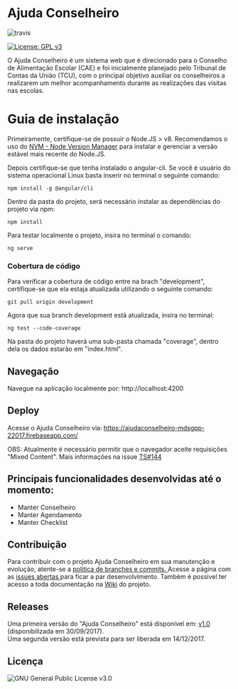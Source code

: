 # Ajuda Conselheiro

![travis](https://travis-ci.org/fga-gpp-mds/2017.2-AjudaConselheiro-Frontend.svg?branch=development)

[![License: GPL v3](https://img.shields.io/badge/License-GPL%20v3-blue.svg)](https://www.gnu.org/licenses/gpl-3.0)


O Ajuda Conselheiro é um sistema web que é direcionado para o Conselho de Alimentação Escolar (CAE) e foi inicialmente planejado pelo Tribunal de Contas da União (TCU), com o principal objetivo auxiliar os conselheiros a realizarem um melhor acompanhamento durante as realizações das visitas nas escolas.  

# Guia de instalação

Primeiramente, certifique-se de possuir o Node.JS > v8. Recomendamos o uso do [NVM - Node Version Manager](https://github.com/creationix/nvm) para instalar e gerenciar a versão estável mais recente do Node.JS.

Depois certifique-se que tenha instalado o angular-cli. Se você é usuário do sistema operacional Linux basta inserir no terminal o seguinte comando:
```
npm install -g @angular/cli
```

Dentro da pasta do projeto, será necessário instalar as dependências do projeto via npm:
```
npm install
```

Para testar localmente o projeto, insira no terminal o comando:
```
ng serve
```

### Cobertura de código

Para verificar a cobertura de código entre na brach "development", certifique-se que ela estaja atualizada utilizando o seguinte comando:

```
git pull origin development
```

Agora que sua branch development está atualizada, insira no terminal:

```
ng test --code-coverage
 ```

Na pasta do projeto haverá uma sub-pasta chamada "coverage", dentro dela os dados estarão em "index.html".


## Navegação

Navegue na aplicação localmente por: http://localhost:4200

## Deploy

Acesse o Ajuda Conselheiro via: https://ajudaconselheiro-mdsgpp-22017.firebaseapp.com/

OBS: Atualmente é necessário permitir que o navegador aceite requisições "Mixed Content". Mais informações na issue [TS#144](https://github.com/fga-gpp-mds/2017.2-AjudaConselheiro-Frontend/issues/144)


## Principais funcionalidades desenvolvidas até o momento:
- Manter Conselheiro
- Manter Agendamento
- Manter Checklist

## Contribuição

Para contribuir com o projeto Ajuda Conselheiro em sua manutenção e evolução, atente-se a <a href="https://github.com/fga-gpp-mds/2017.2-AjudaConselheiro-Backend/wiki/Plano-de-Gerenciamento-de-Configura%C3%A7%C3%A3o#3-github" > politica de branches e commits. </a> Acesse a página com as <a href="https://github.com/fga-gpp-mds/2017.2-AjudaConselheiro-Frontend/issues"> issues abertas </a> para ficar a par desenvolvimento.
Também é possivel ter acesso a toda documentação na <a href="https://github.com/fga-gpp-mds/2017.2-AjudaConselheiro-Frontend/wiki#boards?repos=102744721"> Wiki</a> do projeto.

## Releases

Uma primeira versão do "Ajuda Conselheiro" está disponivel em: [v1.0](https://github.com/fga-gpp-mds/2017.2-AjudaConselheiro-Frontend/releases) (disponibilizada em 30/09/2017).<br>
Uma segunda versão está prevista para ser liberada em 14/12/2017.

## Licença
![GNU General Public License v3.0](https://github.com/fga-gpp-mds/2017.2-AjudaConselheiro-Frontend/blob/development/LICENSE)
